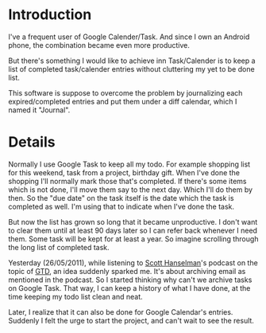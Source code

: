 # Introduction #
I've a frequent user of Google Calender/Task. And since I own an Android phone, the combination became even more productive.

But there's something I would like to achieve inn Task/Calender is to keep a list of completed task/calender entries without cluttering my yet to be done list.

This software is suppose to overcome the problem by journalizing each expired/completed entries and put them under a diff calendar, which I named it "Journal".

# Details #

Normally I use Google Task to keep all my todo. For example shopping list for this weekend, task from a project, birthday gift. When I've done the shopping I'll normally mark those that's completed. If there's some items which is not done, I'll move them say to the next day. Which I'll do them by then. So the "due date" on the task itself is the date which the task is completed as well. I'm using that to indicate when I've done the task.

But now the list has grown so long that it became unproductive. I don't want to clear them until at least 90 days later so I can refer back whenever I need them. Some task will be kept for at least a year. So imagine scrolling through the long list of completed task.

Yesterday (26/05/2011), while listening to [Scott Hanselman](http://www.hanselman.com/blog/)'s podcast on the topic of [GTD](http://www.hanselman.com/blog/HanselminutesPodcast234GettingThingsDoneWithLaneNewsom.aspx), an idea suddenly sparked me. It's about archiving email as mentioned in the podcast. So I started thinking why can't we archive tasks on Google Task. That way, I can keep a history of what I have done, at the time keeping my todo list clean and neat.

Later, I realize that it can also be done for Google Calendar's entries. Suddenly I felt the urge to start the project, and can't wait to see the result.